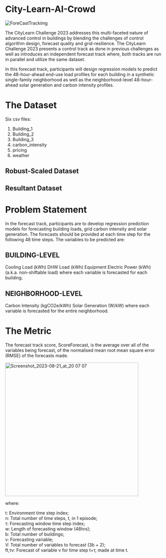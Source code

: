 # City-Learn-AI-Crowd

![ForeCastTrackimg](https://github.com/UKVeteran/City-Learn-AI-Crowd/assets/39216339/30d2a0d9-dc47-4c6b-934e-f4872fa28144)


The CityLearn Challenge 2023 addresses this multi-faceted nature of advanced control in buildings by blending the challenges of control algorithm design, forecast quality and grid-resilience. The CityLearn Challenge 2023 presents a control track as done in previous challenges as well as introduces an independent forecast track where, both tracks are run in parallel and utilize the same dataset.

In this forecast track, participants will design regression models to predict the 48-hour-ahead end-use load profiles for each building in a synthetic single-family neighborhood as well as the neighborhood-level 48-hour-ahead solar generation and carbon intensity profiles.

# The Dataset
Six csv files:
1) Building_1 <br>
2) Building_2<br>
3) Building_3 <br>
4) carbon_intensity <br>
5) pricing <br>
6) weather <br>

## Robust-Scaled Dataset



## Resultant Dataset


# Problem Statement
In the forecast track, participants are to develop regression prediction models for forecasting building loads, grid carbon intensity and solar generation. The forecasts should be provided at each time step for the following 48 time steps. The variables to be predicted are: 

## BUILDING-LEVEL
Cooling Load (kWh)
DHW Load (kWh)
Equipment Electric Power (kWh) (a.k.a. non-shiftable load)
where each variable is forecasted for each building.

## NEIGHBORHOOD-LEVEL
Carbon Intensity (kgCO2e/kWh)
Solar Generation (W/kW)
where each variable is forecasted for the entire neighborhood.

# The Metric
The forecast track score, ScoreForecast, is the average over all of the variables being forecast, of the normalised mean root mean square error (RMSE) of the forecasts made.

<img width="427" alt="Screenshot_2023-08-21_at_20 07 07" src="https://github.com/UKVeteran/City-Learn-AI-Crowd/assets/39216339/ce325f91-3e04-4db8-9e9a-cb8d6f0b67c9">

where:

t: Environment time step index; <br>
n: Total number of time steps, t, in 1 episode;<br>
τ: Forecasting window time step index;<br>
w: Length of forecasting window (48hrs);<br>
b: Total number of buildings;<br>
v: Forecasting variable;<br>
V: Total number of variables to forecast (3b + 2);<br>
ft,τv: Forecast of variable v for time step t+τ, made at time t.
